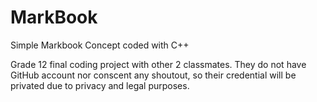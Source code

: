# MarkBook
Simple Markbook Concept coded with C++

Grade 12 final coding project with other 2 classmates. They do not have GitHub account nor conscent any shoutout, so their credential will be privated due to privacy and legal purposes.
